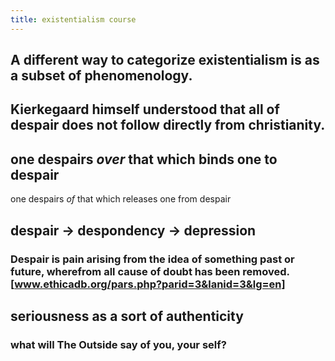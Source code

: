 ```yaml
---
title: existentialism course
---
```


## A different way to categorize existentialism is as a subset of phenomenology.
## Kierkegaard himself understood that all of despair does not follow directly from christianity.
## one despairs *over* that which binds one to despair
one despairs *of* that which releases one from despair
## despair -> despondency -> depression
### Despair is pain arising from the idea of something past or future, wherefrom all cause of doubt has been removed. [www.ethicadb.org/pars.php?parid=3&lanid=3&lg=en]
## seriousness as a sort of authenticity
### what will The Outside say of you, your self?
##

